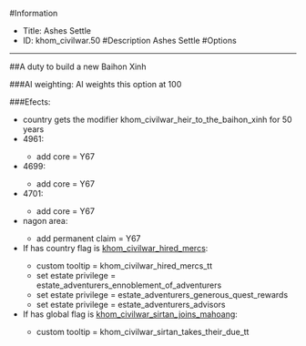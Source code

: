 #Information
 - Title: Ashes Settle
 - ID: khom_civilwar.50
#Description
Ashes Settle
#Options

___
##A duty to build a new Baihon Xinh

###AI weighting:
AI weights this option at 100


###Efects:<ul><li>country gets the modifier khom_civilwar_heir_to_the_baihon_xinh for 50 years</li><li>4961:</li><ul><li>add core = Y67</li></ul><li>4699:</li><ul><li>add core = Y67</li></ul><li>4701:</li><ul><li>add core = Y67</li></ul><li>nagon area:</li><ul><li>add permanent claim = Y67</li></ul><li>If has country flag is [khom_civilwar_hired_mercs](../flags/khom_civilwar_hired_mercs.md):</li><ul><li>custom tooltip = khom_civilwar_hired_mercs_tt</li><li>set estate privilege = estate_adventurers_ennoblement_of_adventurers</li><li>set estate privilege = estate_adventurers_generous_quest_rewards</li><li>set estate privilege = estate_adventurers_advisors</li></ul><li>If has global flag is [khom_civilwar_sirtan_joins_mahoang](../flags/khom_civilwar_sirtan_joins_mahoang.md):</li><ul><li>custom tooltip = khom_civilwar_sirtan_takes_their_due_tt</li></ul></ul>

